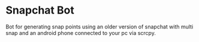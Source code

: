 # Snapchat Bot 
Bot for generating snap points using an older version of snapchat with multi snap and an android phone connected to your pc via scrcpy.
